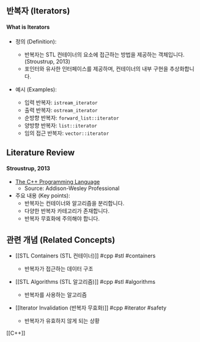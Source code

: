 
## 반복자 (Iterators)

#### What is Iterators

- 정의 (Definition):
	- 반복자는 STL 컨테이너의 요소에 접근하는 방법을 제공하는 객체입니다. (Stroustrup, 2013)
	- 포인터와 유사한 인터페이스를 제공하며, 컨테이너의 내부 구현을 추상화합니다.

- 예시 (Examples):
	- 입력 반복자: `istream_iterator`
	- 출력 반복자: `ostream_iterator`
	- 순방향 반복자: `forward_list::iterator`
	- 양방향 반복자: `list::iterator`
	- 임의 접근 반복자: `vector::iterator`

## Literature Review

#### Stroustrup, 2013
- [The C++ Programming Language](https://www.stroustrup.com/4th.html)
	- Source: Addison-Wesley Professional
- 주요 내용 (Key points):
	- 반복자는 컨테이너와 알고리즘을 분리합니다.
	- 다양한 반복자 카테고리가 존재합니다.
	- 반복자 무효화에 주의해야 합니다.

## 관련 개념 (Related Concepts)

- [[STL Containers (STL 컨테이너)]] #cpp #stl #containers
	- 반복자가 접근하는 데이터 구조

- [[STL Algorithms (STL 알고리즘)]] #cpp #stl #algorithms
	- 반복자를 사용하는 알고리즘

- [[Iterator Invalidation (반복자 무효화)]] #cpp #iterator #safety
	- 반복자가 유효하지 않게 되는 상황 


[[C++]]  